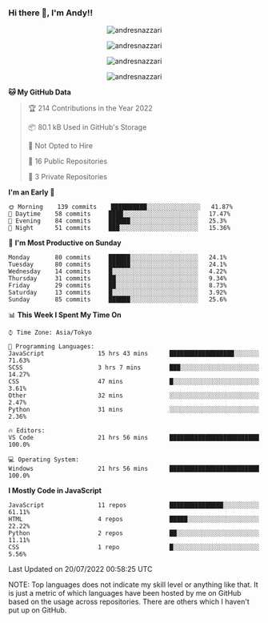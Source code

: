 ### Hi there 👋, I'm Andy!!

<p align="center" >
  <img src="https://github-profile-trophy.vercel.app/?username=AndresNazzari&theme=dracula&column=-1" alt="andresnazzari"/>
</p>

<p align="center">
  <img  src="https://github-readme-stats.vercel.app/api?username=AndresNazzari&count_private=true&show_icons=true&theme=dracula" alt="andresnazzari"/>
</p>
<p align="center">
  <img  src="https://github-readme-stats.vercel.app/api/top-langs/?username=AndresNazzari&layout=compact" alt="andresnazzari"/>
</p>
<p align="center" >
  <img src="https://github-readme-stats.vercel.app/api/wakatime?username=AndresNazzari" alt="andresnazzari"/>
</p>

<!--START_SECTION:waka-->

**🐱 My GitHub Data** 

> 🏆 214 Contributions in the Year 2022
 > 
> 📦 80.1 kB Used in GitHub's Storage 
 > 
> 🚫 Not Opted to Hire
 > 
> 📜 16 Public Repositories 
 > 
> 🔑 3 Private Repositories  
 > 
**I'm an Early 🐤** 

```text
🌞 Morning    139 commits    ██████████░░░░░░░░░░░░░░░   41.87% 
🌆 Daytime    58 commits     ████░░░░░░░░░░░░░░░░░░░░░   17.47% 
🌃 Evening    84 commits     ██████░░░░░░░░░░░░░░░░░░░   25.3% 
🌙 Night      51 commits     ███░░░░░░░░░░░░░░░░░░░░░░   15.36%

```
📅 **I'm Most Productive on Sunday** 

```text
Monday       80 commits     ██████░░░░░░░░░░░░░░░░░░░   24.1% 
Tuesday      80 commits     ██████░░░░░░░░░░░░░░░░░░░   24.1% 
Wednesday    14 commits     █░░░░░░░░░░░░░░░░░░░░░░░░   4.22% 
Thursday     31 commits     ██░░░░░░░░░░░░░░░░░░░░░░░   9.34% 
Friday       29 commits     ██░░░░░░░░░░░░░░░░░░░░░░░   8.73% 
Saturday     13 commits     █░░░░░░░░░░░░░░░░░░░░░░░░   3.92% 
Sunday       85 commits     ██████░░░░░░░░░░░░░░░░░░░   25.6%

```


📊 **This Week I Spent My Time On** 

```text
⌚︎ Time Zone: Asia/Tokyo

💬 Programming Languages: 
JavaScript               15 hrs 43 mins      ██████████████████░░░░░░░   71.63% 
SCSS                     3 hrs 7 mins        ███░░░░░░░░░░░░░░░░░░░░░░   14.27% 
CSS                      47 mins             █░░░░░░░░░░░░░░░░░░░░░░░░   3.61% 
Other                    32 mins             ░░░░░░░░░░░░░░░░░░░░░░░░░   2.47% 
Python                   31 mins             ░░░░░░░░░░░░░░░░░░░░░░░░░   2.36%

🔥 Editors: 
VS Code                  21 hrs 56 mins      █████████████████████████   100.0%

💻 Operating System: 
Windows                  21 hrs 56 mins      █████████████████████████   100.0%

```

**I Mostly Code in JavaScript** 

```text
JavaScript               11 repos            ███████████████░░░░░░░░░░   61.11% 
HTML                     4 repos             █████░░░░░░░░░░░░░░░░░░░░   22.22% 
Python                   2 repos             ██░░░░░░░░░░░░░░░░░░░░░░░   11.11% 
CSS                      1 repo              █░░░░░░░░░░░░░░░░░░░░░░░░   5.56%

```



 Last Updated on 20/07/2022 00:58:25 UTC
<!--END_SECTION:waka-->

NOTE: Top languages does not indicate my skill level or anything like that. It is just a metric of which languages have been hosted by me on GitHub based on the usage across repositories. There are others which I haven't put up on GitHub.

<!-- Here are some ideas to get you started:

-   🔭 I’m currently working on ...
-   🌱 I’m currently learning ...
-   👯 I’m looking to collaborate on ...
-   🤔 I’m looking for help with ...
-   💬 Ask me about ...
-   📫 How to reach me: ...
-   😄 Pronouns: ...
-   ⚡ Fun fact: ... -->
